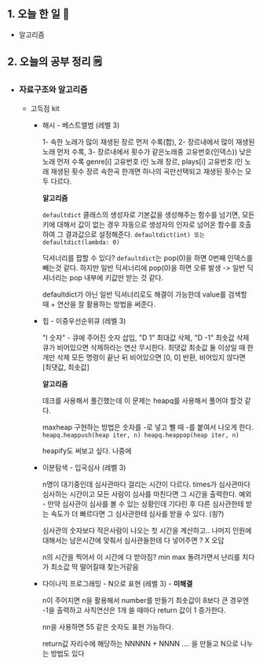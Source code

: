 <!-- 20210910 금 -->
<!--  



-->

## 1. 오늘 한 일 📅

*   알고리즘

## 2. 오늘의 공부 정리 🗒️

*   ### 자료구조와 알고리즘

    *   고득점 kit

        *   해시 - 베스트앨범 (레벨 3)

            1- 속한 노래가 많이 재생된 장르 먼저 수록(합), 2- 장르내에서 많이 재생된 노래 먼저 수록, 3- 장르내에서 횟수가 같은노래중 고유번호(인덱스)) 낮은 노래 먼저 수록
            genre[i] 고유번호 i인 노래 장르, plays[i] 고유번호 i인 노래 재생된 횟수
            장르 속한곡 한개면 하나의 곡만선택되고 재생된 횟수는 모두 다르다.

            **알고리즘**

            `defaultdict` 클래스의 생성자로 기본값을 생성해주는 함수를 넘기면, 모든 키에 대해서 값이 없는 경우 자동으로 생성자의 인자로 넘어온 함수를 호출하여 그 결과값으로 설정해준다. `defaultdict(int) 또는 defaultdict(lambda: 0)`

            딕셔너리를 팝할 수 있다? `defaultdict`는 pop(0)을 하면 0번째 인덱스를 빼는것 같다. 하지만 일반 딕셔너리에 pop(0)을 하면 오류 발생 -> 일반 딕셔너리는 pop 내부에 키값만 받는 것 같다.

            defaultdict가 아닌 일반 딕셔너리로도 해결이 가능한데 value를 검색할 때 + 연산을 잘 활용하는 방법을 써준다.

        *   힙 - 이중우선순위큐 (레벨 3)

            "I 숫자" - 큐에 주어진 숫자 삽입, "D 1" 최대값 삭제, "D -1" 최솟값 삭제 
            큐가 비어있으면 삭제하라는 연산 무시한다. 
            최댓값 최솟값 둘 이상일 때 한개만 삭제
            모든 명령이 끝난 뒤 비어있으면 [0, 0] 반환, 비어있지 않다면 [최댓값, 최솟값]

            **알고리즘**

            데크를 사용해서 풀긴했는데 이 문제는 heapq를 사용해서 풀어야 할것 같다.

            maxheap 구현하는 방법은 숫자를 -로 넣고 뺄 때 -를 붙여서 나오게 한다. `heapq.heappush(heap iter, n) heapq.heappop(heap iter, n)`

            heapify도 써보고 싶다. 나중에

        *   이분탐색 - 입국심사 (레벨 3)

            n명이 대기중인데 심사관마다 걸리는 시간이 다르다. times가 심사관마다 심사하는 시간이고 모든 사람이 심사를 마친다면 그 시간을 출력한다.
            예외 - 만약 심사관이 심사를 볼 수 있는 상황인데 기다린 후 다른 심사관한테 받는 속도가 더 빠르다면 그 심사관한테 심사를 받을 수 있다. (읭?)

            심사관의 숫자보다 적은사람이 나오는 첫 시간을 계산하고.. 나머지 인원에 대해서는 남은시간에 맞춰서 심사관들한테 다 넣어주면 ? X 오답

            n의 시간을 찍어서 이 시간에 다 받아짐? min max 돌려가면서 난리를 치다가 최소값 딱 떨어질때 찾는거같음

        *   다이나믹 프로그래밍 - N으로 표현 (레벨 3) - **미해결**

            n이 주어지면 n을 활용해서 number를 만들기 최솟값이 8보다 큰 경우엔 -1을 출력하고 사칙연산은 1개 쓸 때마다 return 값이 1 증가한다.

            nn을 사용하면 55 같은 숫자도 표현 가능하다.

            return값 자리수에 해당하는 NNNNN + NNNN .... 을 만들고 N으로 나누는 방법도 있다
            
            


